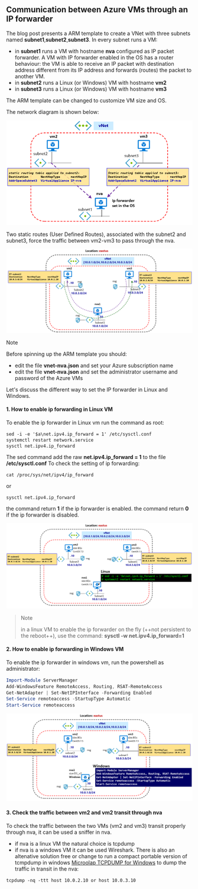 <properties
pageTitle= 'ARM template to create a single VNet with three subnet and a VM working as ip forwarder'
description= "ARM template to create a single VNet with three subnets and a VM working as ip forwarder"
documentationcenter: na
services=""
documentationCenter="na"
authors="fabferri"
manager=""
editor=""/>

<tags
   ms.service="configuration-Example-Azure"
   ms.devlang="na"
   ms.topic="article"
   ms.tgt_pltfrm="na"
   ms.workload="na"
   ms.date="18/08/2018"
   ms.author="fabferri" />

## Communication between Azure VMs through an IP forwarder
The blog post presents a ARM template to create a VNet with three subnets named **subnet1**,**subnet2**,**subnet3**.
In every subnet runs a VM:

* in **subnet1** runs a VM with hostname **nva** configured as IP packet forwarder. A VM with IP forwarder enabled in the OS has a router behaviour: the VM is able to receive an IP packet with destination address different from its IP address and forwards (routes) the packet to another VM.
* in **subnet2** runs a Linux (or Windows) VM  with hostname **vm2**
* in **subnet3** runs a Linux (or Windows) VM with hostname **vm3**

The ARM template can be changed to customize VM size and OS.

The network diagram is shown below:

[![1]][1]

Two static routes (User Defined Routes), associated with the subnet2 and subnet3, force the traffic between vm2-vm3 to pass through the nva.

[![2]][2]


> [!NOTE]
> Before spinning up the ARM template you should:
> * edit the file **vnet-nva.json** and set your Azure subscription name
> * edit the file **vnet-nva.json** and set the administrator username and password of the Azure VMs 
>

Let's discuss the different way to set the IP forwarder in Linux and Windows.

#### <a name="EnableIPForwarding"></a>1. How to enable ip forwarding in Linux VM
To enable the ip forwarder in Linux vm run the command as root:

```console
sed -i -e '$a\net.ipv4.ip_forward = 1' /etc/sysctl.conf
systemctl restart network.service
sysctl net.ipv4.ip_forward
```

The sed command add the raw **net.ipv4.ip_forward = 1** to the file **/etc/sysctl.conf**
To check the setting of ip forwarding:

```console
cat /proc/sys/net/ipv4/ip_forward
```

or

```console
sysctl net.ipv4.ip_forward
```
the command return **1** if the ip forwarder is enabled.
the command return **0** if the ip forwarder is disabled.

[![3]][3]



> > [!NOTE]
> in a linux VM to enable the ip forwarder on the fly (++not persistent to the reboot++), use the command:
> **sysctl -w net.ipv4.ip_forward=1**
>



#### <a name="EnableIPForwarding"></a>2. How to enable ip forwarding in Windows VM

To enable the ip forwarder in windows vm, run the powershell as administrator:

``` powershell
Import-Module ServerManager
Add-WindowsFeature RemoteAccess, Routing, RSAT-RemoteAccess
Get-NetAdapter | Set-NetIPInterface -Forwarding Enabled
Set-Service remoteaccess -StartupType Automatic
Start-Service remoteaccess
```

[![4]][4]

#### <a name="tcpdump"></a>3. Check the traffic between vm2 and vm2 transit through nva

To check the traffic between the two VMs (vm2 and vm3) transit properly through nva, it can be used a sniffer in nva.
* if nva is a linux VM the natural choice is tcpdump
* if nva is a windows VM it can be used Wireshark. There is also an altenative solution free or change to run a compact portable version of tcmpdump in windows [Microolap TCPDUMP for Windows](http://www.microolap.com/products/network/tcpdump/download/)
to dump the traffic in transit in the nva:

```console
tcpdump -nq -ttt host 10.0.2.10 or host 10.0.3.10
```


<!--Image References-->

[1]: ./media/network-diagram.png "network diagram"
[2]: ./media/network-diagram-details.png "network diagram with details"
[3]: ./media/network-diagram-linux.png "ip forwarder in linux"
[4]: ./media/network-diagram-windows.png "ip forwardr in windows"

<!--Link References-->

